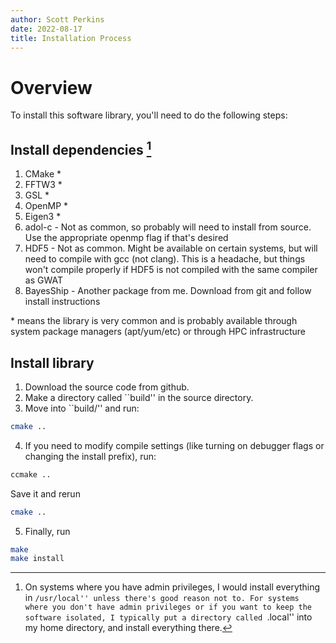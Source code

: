 ```yaml
---
author: Scott Perkins
date: 2022-08-17
title: Installation Process
---
```


# Overview

To install this software library, you'll need to do the following steps:

## Install dependencies [^1] 

1. CMake \*
2. FFTW3 \*
3. GSL \*
4. OpenMP \*
5. Eigen3 \*
6. adol-c - Not as common, so probably will need to install from source. Use the appropriate openmp flag if that's desired 
7. HDF5 - Not as common. Might be available on certain systems, but will need to compile with gcc (not clang). This is a headache, but things won't compile properly if HDF5 is not compiled with the same compiler as GWAT
8. BayesShip - Another package from me. Download from git and follow install instructions

\* means the library is very common and is probably available through system package managers (apt/yum/etc) or through HPC infrastructure

[^1]: On systems where you have admin privileges, I would install everything in ``/usr/local'' unless there's good reason not to. For systems where you don't have admin privileges or if you want to keep the software isolated, I typically put a directory called ``.local'' into my home directory, and install everything there.

## Install library

1. Download the source code from github.
2. Make a directory called ``build'' in the source directory. 
3. Move into ``build/'' and run:
```bash
cmake .. 
```
4. If you need to modify compile settings (like turning on debugger flags or changing the install prefix), run:
```bash
ccmake ..
```
Save it and rerun 
```bash
cmake .. 
````
5. Finally, run 
```bash
make 
make install
````





